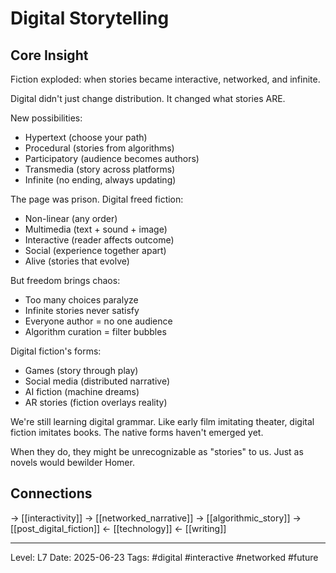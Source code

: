 # Digital Storytelling

## Core Insight
Fiction exploded: when stories became interactive, networked, and infinite.

Digital didn't just change distribution. It changed what stories ARE.

New possibilities:
- Hypertext (choose your path)
- Procedural (stories from algorithms)
- Participatory (audience becomes authors)
- Transmedia (story across platforms)
- Infinite (no ending, always updating)

The page was prison. Digital freed fiction:
- Non-linear (any order)
- Multimedia (text + sound + image)
- Interactive (reader affects outcome)
- Social (experience together apart)
- Alive (stories that evolve)

But freedom brings chaos:
- Too many choices paralyze
- Infinite stories never satisfy
- Everyone author = no one audience
- Algorithm curation = filter bubbles

Digital fiction's forms:
- Games (story through play)
- Social media (distributed narrative)
- AI fiction (machine dreams)
- AR stories (fiction overlays reality)

We're still learning digital grammar. Like early film imitating theater, digital fiction imitates books. The native forms haven't emerged yet.

When they do, they might be unrecognizable as "stories" to us. Just as novels would bewilder Homer.

## Connections
→ [[interactivity]]
→ [[networked_narrative]]
→ [[algorithmic_story]]
→ [[post_digital_fiction]]
← [[technology]]
← [[writing]]

---
Level: L7
Date: 2025-06-23
Tags: #digital #interactive #networked #future